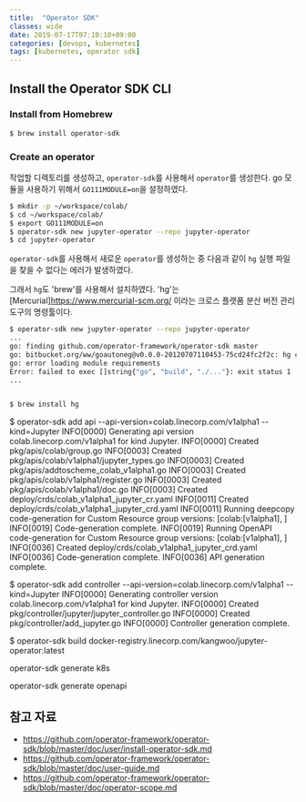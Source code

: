 ```yaml
---
title:  "Operator SDK"
classes: wide
date: 2019-07-17T07:10:10+09:00
categories: [devops, kubernetes]
tags: [kubernetes, operator sdk]
---
```


## Install the Operator SDK CLI

### Install from Homebrew
```bash
$ brew install operator-sdk
```

### Create an operator
작업할 디렉토리를 생성하고, `operator-sdk`를 사용해서 `operator`를 생성한다.
go 모듈을 사용하기 위해서 `GO111MODULE=on`을 설정하였다.

```bash
$ mkdir -p ~/workspace/colab/
$ cd ~/workspace/colab/
$ export GO111MODULE=on
$ operator-sdk new jupyter-operator --repo jupyter-operator
$ cd jupyter-operator
```


`operator-sdk`를 사용해서 새로운 `operator`를 생성하는 중 다음과 같이 `hg` 실행 파일을 찾을 수 없다는 에러가 발생하였다.

그래서 `hg`도 'brew'를 사용해서 설치하였다. 'hg'는 [Mercurial]<https://www.mercurial-scm.org/> 이라는 크로스 플랫폼 분산 버전 관리 도구의 명령툴이다.

```bash
$ operator-sdk new jupyter-operator --repo jupyter-operator
...
go: finding github.com/operator-framework/operator-sdk master
go: bitbucket.org/ww/goautoneg@v0.0.0-20120707110453-75cd24fc2f2c: hg clone -U https://bitbucket.org/ww/goautoneg . in /Users/lineplus/go/pkg/mod/cache/vcs/59c2185b80ea440a7c3b8c5eff3d8abb68c53dea1f20f615370c924c4150b27f: exec: "hg": executable file not found in $PATH
go: error loading module requirements
Error: failed to exec []string{"go", "build", "./..."}: exit status 1
...


$ brew install hg
```

$ operator-sdk add api --api-version=colab.linecorp.com/v1alpha1 --kind=Jupyter
INFO[0000] Generating api version colab.linecorp.com/v1alpha1 for kind Jupyter.
INFO[0000] Created pkg/apis/colab/group.go
INFO[0003] Created pkg/apis/colab/v1alpha1/jupyter_types.go
INFO[0003] Created pkg/apis/addtoscheme_colab_v1alpha1.go
INFO[0003] Created pkg/apis/colab/v1alpha1/register.go
INFO[0003] Created pkg/apis/colab/v1alpha1/doc.go
INFO[0003] Created deploy/crds/colab_v1alpha1_jupyter_cr.yaml
INFO[0011] Created deploy/crds/colab_v1alpha1_jupyter_crd.yaml
INFO[0011] Running deepcopy code-generation for Custom Resource group versions: [colab:[v1alpha1], ]
INFO[0019] Code-generation complete.
INFO[0019] Running OpenAPI code-generation for Custom Resource group versions: [colab:[v1alpha1], ]
INFO[0036] Created deploy/crds/colab_v1alpha1_jupyter_crd.yaml
INFO[0036] Code-generation complete.
INFO[0036] API generation complete.


$ operator-sdk add controller --api-version=colab.linecorp.com/v1alpha1 --kind=Jupyter
INFO[0000] Generating controller version colab.linecorp.com/v1alpha1 for kind Jupyter.
INFO[0000] Created pkg/controller/jupyter/jupyter_controller.go
INFO[0000] Created pkg/controller/add_jupyter.go
INFO[0000] Controller generation complete.



$ operator-sdk build docker-registry.linecorp.com/kangwoo/jupyter-operator:latest        

operator-sdk generate k8s
 
operator-sdk generate openapi

## 참고 자료
- https://github.com/operator-framework/operator-sdk/blob/master/doc/user/install-operator-sdk.md
- https://github.com/operator-framework/operator-sdk/blob/master/doc/user-guide.md
- https://github.com/operator-framework/operator-sdk/blob/master/doc/operator-scope.md
